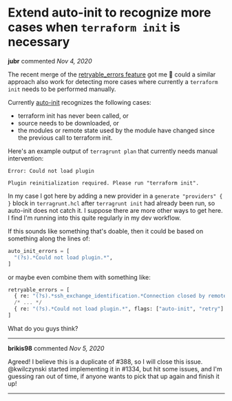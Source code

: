 # Extend auto-init to recognize more cases when `terraform init` is necessary

**jubr** commented *Nov 4, 2020*

The recent merge of the [retryable_errors feature](https://github.com/gruntwork-io/terragrunt/pull/1232) got me 🤔 could a similar approach also work for detecting more cases where currently a `terraform init` needs to be performed manually. 

Currently [auto-init](https://terragrunt.gruntwork.io/docs/features/auto-init/) recognizes the following cases:
* terraform init has never been called, or
* source needs to be downloaded, or
* the modules or remote state used by the module have changed since the previous call to terraform init.

Here's an example output of `terragrunt plan` that currently needs manual intervention:
```
Error: Could not load plugin

Plugin reinitialization required. Please run "terraform init".
```
In my case I got here by adding a new provider in a `generate "providers" { }` block in `terragrunt.hcl` after `terragrunt init` had already been run, so auto-init does not catch it. I suppose there are more other ways to get here. I find I'm running into this quite regularly in my dev workflow.

If this sounds like something that's doable, then it could be based on something along the lines of:
```terraform
auto_init_errors = [
  "(?s).*Could not load plugin.*",
]
```
or maybe even combine them with something like:
```terraform
retryable_errors = [
  { re: "(?s).*ssh_exchange_identification.*Connection closed by remote host.*", flags: ["retry"] },
  /* ... */
  { re: "(?s).*Could not load plugin.*", flags: ["auto-init", "retry"] },
]
```

What do you guys think?
<br />
***


**brikis98** commented *Nov 5, 2020*

Agreed! I believe this is a duplicate of #388, so I will close this issue. @kwilczynski started implementing it in #1334, but hit some issues, and I'm guessing ran out of time, if anyone wants to pick that up again and finish it up!
***

